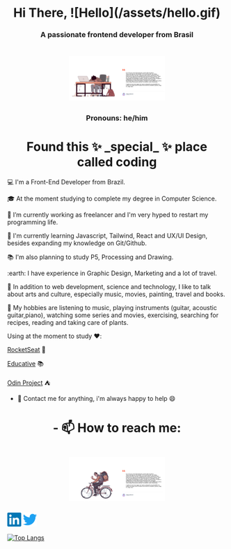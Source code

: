 <h1 align="center">Hi There, ![Hello](/assets/hello.gif)</h1>
<h3 align="center">A passionate frontend developer from Brasil</h3>

<h1 align="center">
  <img alt="Working" title="Desk" src="/assets/frame1.png" width="220px" />
</h1>

<h3 align="center">Pronouns: he/him</h3>



<h1 align="center">
Found this ✨ _special_ ✨ place called coding 
</h1


💻 I'm a Front-End Developer from Brazil.

🎓 At the moment studying to complete my degree in Computer Science.

🔭 I’m currently working as freelancer and I'm very hyped to restart my programming life.

📖 I'm currently learning Javascript, Tailwind, React and UX/UI Design, besides expanding my knowledge on Git/Github.

📚 I'm also planning to study P5, Processing and Drawing.

:earth: I have experience in Graphic Design, Marketing and a lot of travel.

💬 In addition to web development, science and technology, I like to talk about arts and culture, especially music, movies, painting, travel and books.

🎉 My hobbies are listening to music, playing instruments (guitar, acoustic guitar,piano), watching some series and movies, exercising, searching for recipes, reading and taking care of plants.

Using at the moment to study :heart::

[RocketSeat](https://www.rocketseat.com.br) :rocket:

[Educative](https://educative.com) :books: 

[Odin Project](https://theodinproject.com) :tent:

- 💬 Contact me for anything, i'm always happy to help :smile:

<h1 align="center">
- 📫 How to reach me: 
</h1>

<h1 align="center">
  <img alt="Working" title="Desk" src="/assets/bottom.png" width="220px" />

</h1>

<span>
<a align="center">
<img alt="" src="assets/linkedin.svg" width="32px" height="32px"/>
<img alt="" src="assets/twitter.svg" width="32px" height="32px"/>
</a>
</span>



[![Top Langs](https://github-readme-stats.vercel.app/api/top-langs/?username=fpedruski&layout=compact)](https://github.com/anuraghazra/github-readme-stats)


